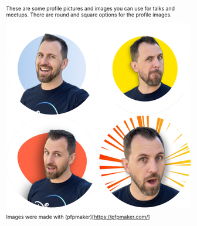 These are some profile pictures and images you can use for talks and meetups.
There are round and square options for the profile images.

<img src="smile-round.png" width="250"> <img src="what-yellow-round.png" width="250"> <img src="hey-round.png" width="250"> <img src="surprised-round.png" width="250">

Images were made with (pfpmaker)[https://pfpmaker.com/]
